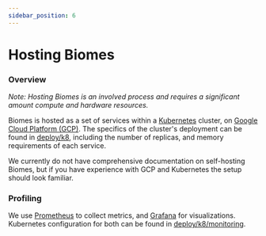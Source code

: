 ```yaml
---
sidebar_position: 6
---
```


# Hosting Biomes

### Overview

_Note: Hosting Biomes is an involved process and requires a significant amount compute and hardware resources._

Biomes is hosted as a set of services within a [Kubernetes](https://kubernetes.io/) cluster, on [Google Cloud Platform (GCP)](https://cloud.google.com/). The specifics of the cluster's deployment can be found in [deploy/k8](https://github.com/ill-inc/biomes-game/blob/main/deploy/k8), including the number of replicas, and memory
requirements of each service.

We currently do not have comprehensive documentation on self-hosting Biomes, but if you have experience with GCP and Kubernetes the setup should look familiar.

### Profiling

We use [Prometheus](https://prometheus.io/) to collect metrics, and [Grafana](https://grafana.com/) for visualizations. Kubernetes configuration for both can be found in [deploy/k8/monitoring](https://github.com/ill-inc/biomes-game/blob/main/deploy/k8/monitoring).
